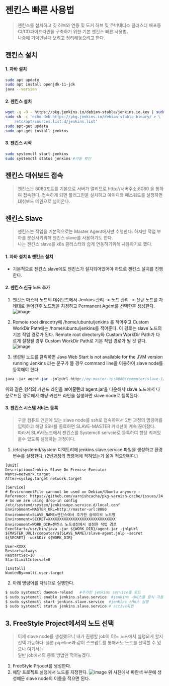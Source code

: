 # 젠킨스 빠른 사용법
> 젠킨스를 설치하고 깃 허브와 연동 및 도커 허브 및 쿠버네티스 클러스터 배포등 CI/CD파이프라인을 구축하기 위한 기본 젠킨스 빠른 사용법.  
나중에 기억안날때 보려고 정리해놓으려고 한다.

## 젠킨스 설치
#### 1. 자바 설치
```sh
sudo apt update
sudo apt install openjdk-11-jdk
java --version
```
#### 2. 젠킨스 설치
```sh
wget -q -O - https://pkg.jenkins.io/debian-stable/jenkins.io.key | sudo apt-key add -
sudo sh -c 'echo deb https://pkg.jenkins.io/debian-stable binary/ > \
    /etc/apt/sources.list.d/jenkins.list'
sudo apt-get update
sudo apt-get install jenkins
```

#### 3. 젠킨스 시작
```sh
sudo systemctl start jenkins 
sudo systemctl status jenkins #가동 확인
```

## 젠킨스 대쉬보드 접속
> 젠킨스는 8080포트를 기본으로 서버가 열리므로 http://서버주소:8080 을 통하여 접속한다.   접속하게 되면 플러그인을 설치하고 아이디와 패스워드를  설정하면 대쉬보드 메인으로 넘어온다.

## 젠킨스 Slave 
> 젠킨스는 작업을 기본적으로는 Master Agent에서만 수행한다. 하지만 작업 부하를 분산시키위해 젠킨스 slave를 사용하기도 한다.  
나는 젠킨스 slave를 k8s 클러스터와 쉽게 연동하기위해 사용하기로 했다.
#### 1. 자바 설치 & 젠킨스 설치
- 기본적으로 젠킨스 slave에도 젠킨스가 설치되어있어야 하므로 젠킨스 설치를 진행한다.

#### 2. 젠킨스 신규 노드 추가
1. 젠킨스 마스터 노드의 대쉬보드에서 Jenkins 관리 -> 노드 관리 -> 신규 노드를 차례대로 들어간후 노드명을 지정하고   Permanent Agent를 선택한후 생성한다.
![image](https://user-images.githubusercontent.com/22045187/108360372-77e08200-7234-11eb-87fd-70c4d26b4796.png)

2. Remote root direcotry에  /home/ubuntu/jenkins 를 적어주고 Custom WorkDir Path에는 /home/ubuntu/jenkins를 적어준다. 이 경로는 slave 노드의 기본 작업 경로가 된다.
Remote root directory와 Custom WorkDir Path가 다르게 설정될 경우 Custom WorkDir Path로 기본 작업 경로가 될 것 같다.
![image](https://user-images.githubusercontent.com/22045187/108360851-110f9880-7235-11eb-8f93-cf07c5ec0ece.png)

3. 생성된 노드를 클릭하면 Java Web Start is not available for the JVM version running Jenkins 라는 문구가 뜰 경우 command line을 이용하여 slave node를  
등록해야 한다. 
```java
java -jar agent.jar -jnlpUrl http://my-master-ip:8080/computer/slave-1/slave-agent.jnlp -secret 1f5cdd17e753cbe82910e106b60a97b2afe0133b70e90373f3a73e0be93aebe2 -workDir "/home/ubuntu/jenkins"
```
위와 같은 형식의 커맨드 라인을 보여줄텐데 agent.jar을 다운해서 slave 노드에서 다운로드된 경로에서 해당 커맨드 라인을 실행하면 slave node로 등록된다.

#### 3. 젠킨스 시스템 서비스 등록
> 구글 컴퓨트 엔진에 있는 slave node를 ssh로 접속하여서 2번 과정의 명렁어를 입력하고 해당 SSH를 종료하면 SLAVE-MASTER 커넥션이 계속 끊어졌다.  
따라서 SLAVE노드에서 젠킨스를 Systemctl servcie로 등록하여 항상 켜져있을수 있도록 설정하는 과정이다.
1. /etc/systemd/system 디렉토리에 jenkins.slave.service 파일을 생성하고 환경 변수를 설정한다. (2번과정의 명령어에 적혀있는거 옮겨 적으면된다.)  
```service
[Unit]
Description=Jenkins Slave On Premise Executor
Wants=network.target
After=syslog.target network.target
 
[Service]
# EnvironmentFile cannnot be used on Debian/Ubuntu anymore - Reference: https://github.com/varnishcache/pkg-varnish-cache/issues/24
# So we are using drop-in config /etc/systemd/system/jenkinsope.service.d/local.conf
Environment=MASTER_URL=http://master-url:8080
Environment=SLAVE_NAME=젠킨스에서 추가한 슬레이브 노드명
Environment=SECRET=XXXXXXXXXXXXXXXXXXXXXXXXXXXXXX
Environment=WORK_DIR=젠킨스 노드설정에서 설정한 작업 경로
ExecStart=/usr/bin/java -jar ${WORK_DIR}/agent.jar -jnlpUrl ${MASTER_URL}/computer/${SLAVE_NAME}/slave-agent.jnlp -secret ${SECRET} -workDir ${WORK_DIR}
 
User=XXXX
Restart=always
RestartSec=10
StartLimitInterval=0
 
[Install]
WantedBy=multi-user.target
```
2. 아래 명령어를 차례대로 실행한다.
```sh
$ sudo systemctl daemon-reload   #추가한 jenkins service를 로드
$ sudo systemctl enable jenkins.slave.service  #jenkins 서비스를 항시 자동 실행하도록 enable
$ sudo systemctl start jenkins.slave.service  #jenkins 서비스 실행
$ sudo systemctl status jenkins.slave.service # active확인 
```

## 3. FreeStyle Project에서의 노드 선택
> 이제 slave node를 생성했으니 내가 진행할 job이 어느 노드에서 실행되게 할지 선택 가능하다. 물론 pipeline과 같이 스크립트를 통해서도 노드를 선택할 수 있으나 여기서는  
일반 job에서의 등록 방법만 적어놓겠다.
1. FreeStyle Prjocet를 생성한다.
2. 해당 프로젝트 설정에서 노드를 지정한다. 
![image](https://user-images.githubusercontent.com/22045187/108361383-bdea1580-7235-11eb-996e-6c29475e478b.png)
위 사진에서 파란색 부분에 생성해둔 slave node의 이름을 적으면 된다.
